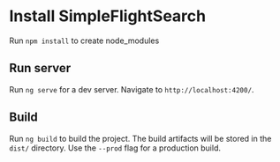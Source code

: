 # Install SimpleFlightSearch

Run `npm install` to create node_modules 

## Run server
Run `ng serve` for a dev server. Navigate to `http://localhost:4200/`. 



## Build
Run `ng build` to build the project. The build artifacts will be stored in the `dist/` directory. Use the `--prod` flag for a production build.

